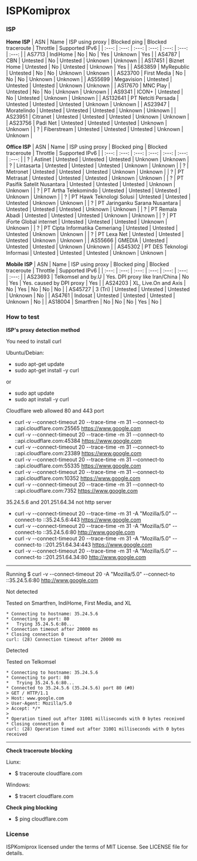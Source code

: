  # ISPKomiprox
 ### ISP
 **Home ISP**
| ASN | Name | ISP using proxy | Blocked ping | Blocked traceroute | Throttle | Supported IPv6 |
| :---: | :---: | :---: | :---: | :---: | :---: | :---: |
| AS7713 | IndiHome | No | No | Yes | Unknown | Yes |
| AS4787 | CBN | Untested | No | Untested | Unknown | Unknown |
| AS17451 | Biznet Home | Untested | No | Untested | Unknown | Yes |
| AS63859 | MyRepublic | Untested | No | No | Unknown | Unknown |
| AS23700 | First Media | No | No | No | Unknown | Unknown |
| AS55699 | Megavision | Untested | Untested | Untested | Unknown | Unknown |
| AS17670 | MNC Play | Untested | No | No | Unknown | Unknown |
| AS9341 | ICON+ | Untested | No | Untested | Unknown | Unknown |
| AS132641 | PT Netciti Persada | Untested | Untested | Untested | Unknown | Unknown |
| AS23947 | Moratelindo | Untested | Untested | Untested | Unknown | Unknown |
| AS23951 | Citranet | Untested | Untested | Untested | Unknown | Unknown |
| AS23756 | Padi Net | Untested | Untested | Untested | Unknown | Unknown |
| ? | Fiberstream | Untested | Untested | Untested | Unknown | Unknown |

**Office ISP**
| ASN | Name | ISP using proxy | Blocked ping | Blocked traceroute | Throttle | Supported IPv6 |
| :---: | :---: | :---: | :---: | :---: | :---: | :---: |
| ? | Astinet | Untested | Untested | Untested | Unknown | Unknown |
| ? | Lintasarta | Untested | Untested | Untested | Unknown | Unknown |
| ? | Metronet | Untested | Untested | Untested | Unknown | Unknown |
| ? | PT Metrasat | Untested | Untested | Untested | Unknown | Unknown |
| ? | PT Pasifik Satelit Nusantara | Untested | Untested | Untested | Unknown | Unknown |
| ? | PT Artha Telekomindo | Untested | Untested | Untested | Unknown | Unknown |
| ? | PT Hawk Teknologi Solusi | Untested | Untested | Untested | Unknown | Unknown |
| ? | PT Jaringanku Sarana Nusantara | Untested | Untested | Untested | Unknown | Unknown |
| ? | PT Remala Abadi | Untested | Untested | Untested | Unknown | Unknown |
| ? | PT iForte Global internet | Untested | Untested | Untested | Unknown | Unknown |
| ? | PT Cipta Informatika Cemeriang | Untested | Untested | Untested | Unknown | Unknown |
| ? | PT Lexa Net | Untested | Untested | Untested | Unknown | Unknown |
| AS55666 | GMEDIA | Untested | Untested | Untested | Unknown | Unknown |
| AS45302 | PT DES Teknologi Informasi | Untested | Untested | Untested | Unknown | Unknown |

**Mobile ISP**
| ASN | Name | ISP using proxy | Blocked ping | Blocked traceroute | Throttle | Supported IPv6 |
| :---: | :---: | :---: | :---: | :---: | :---: | :---: |
| AS23693 | Telkomsel and by.U | Yes. DPI proxy like Iran/China | No | Yes | Yes. caused by DPI proxy | Yes |
| AS24203 | XL, Live.On and Axis | No | Yes | No | No | No |
| AS45727 | 3 (Tri) | Untested | Untested | Untested | Unknown | No |
| AS4761 | Indosat | Untested | Untested | Untested | Unknown | No |
| AS18004 | Smartfren | No | No | No | Yes | No |

### How to test

**ISP's proxy detection method**

You need to install curl

Ubuntu/Debian:
- sudo apt-get update
- sudo apt-get install -y curl

or

- sudo apt update
- sudo apt install -y curl

Cloudflare web allowed 80 and 443 port
- curl -v --connect-timeout 20 --trace-time -m 31 --connect-to ::api.cloudflare.com:25565 https://www.google.com
- curl -v --connect-timeout 20 --trace-time -m 31 --connect-to ::api.cloudflare.com:45384 https://www.google.com
- curl -v --connect-timeout 20 --trace-time -m 31 --connect-to ::api.cloudflare.com:23389 https://www.google.com
- curl -v --connect-timeout 20 --trace-time -m 31 --connect-to ::api.cloudflare.com:55335 https://www.google.com
- curl -v --connect-timeout 20 --trace-time -m 31 --connect-to ::api.cloudflare.com:10352 https://www.google.com
- curl -v --connect-timeout 20 --trace-time -m 31 --connect-to ::api.cloudflare.com:7352 https://www.google.com

35.24.5.6 and 201.251.64.34 not http server
- curl -v --connect-timeout 20 --trace-time -m 31 -A "Mozilla/5.0" --connect-to ::35.24.5.6:443 https://www.google.com
- curl -v --connect-timeout 20 --trace-time -m 31 -A "Mozilla/5.0" --connect-to ::35.24.5.6:80 http://www.google.com
- curl -v --connect-timeout 20 --trace-time -m 31 -A "Mozilla/5.0" --connect-to ::201.251.64.34:443 https://www.google.com
- curl -v --connect-timeout 20 --trace-time -m 31 -A "Mozilla/5.0" --connect-to ::201.251.64.34:80 http://www.google.com

-----------------------------------------

Running
$ curl -v --connect-timeout 20 -A "Mozilla/5.0" --connect-to ::35.24.5.6:80 http://www.google.com

Not detected

Tested on Smartfren, IndiHome, First Media, and XL
```
* Connecting to hostname: 35.24.5.6
* Connecting to port: 80
*   Trying 35.24.5.6:80...
* Connection timeout after 20000 ms
* Closing connection 0
curl: (28) Connection timeout after 20000 ms
```
Detected

Tested on Telkomsel
```
* Connecting to hostname: 35.24.5.6
* Connecting to port: 80
*   Trying 35.24.5.6:80...
* Connected to 35.24.5.6 (35.24.5.6) port 80 (#0)
> GET / HTTP/1.1
> Host: www.google.com
> User-Agent: Mozilla/5.0
> Accept: */*
>
* Operation timed out after 31001 milliseconds with 0 bytes received
* Closing connection 0
curl: (28) Operation timed out after 31001 milliseconds with 0 bytes received
```
-----------------------------------------
**Check traceroute blocking**

Liunx:
- $ traceroute cloudflare.com

Windows:
- $ tracert cloudflare.com

**Check ping blocking**

- $ ping cloudflare.com


### License
ISPKomiprox licensed under the terms of MIT License. See LICENSE file for details. 
